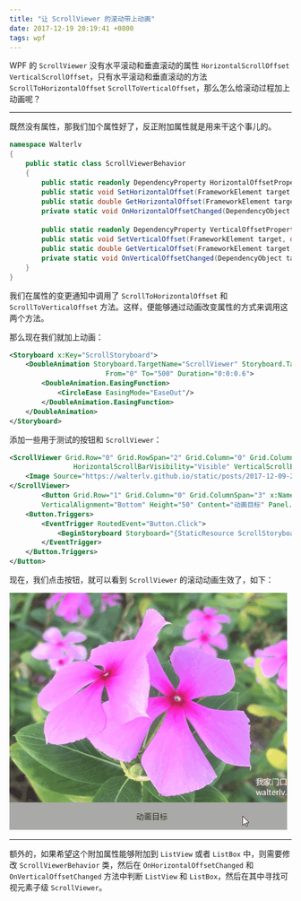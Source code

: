 ```yaml
---
title: "让 ScrollViewer 的滚动带上动画"
date: 2017-12-19 20:19:41 +0800
tags: wpf
---
```


WPF 的 `ScrollViewer` 没有水平滚动和垂直滚动的属性 `HorizontalScrollOffset` `VerticalScrollOffset`，只有水平滚动和垂直滚动的方法 `ScrollToHorizontalOffset` `ScrollToVerticalOffset`，那么怎么给滚动过程加上动画呢？

---

既然没有属性，那我们加个属性好了，反正附加属性就是用来干这个事儿的。

```csharp
namespace Walterlv
{
    public static class ScrollViewerBehavior
    {
        public static readonly DependencyProperty HorizontalOffsetProperty = DependencyProperty.RegisterAttached("HorizontalOffset", typeof(double), typeof(ScrollViewerBehavior), new UIPropertyMetadata(0.0, OnHorizontalOffsetChanged));
        public static void SetHorizontalOffset(FrameworkElement target, double value) => target.SetValue(HorizontalOffsetProperty, value);
        public static double GetHorizontalOffset(FrameworkElement target) => (double)target.GetValue(HorizontalOffsetProperty);
        private static void OnHorizontalOffsetChanged(DependencyObject target, DependencyPropertyChangedEventArgs e) => (target as ScrollViewer)?.ScrollToHorizontalOffset((double)e.NewValue);

        public static readonly DependencyProperty VerticalOffsetProperty = DependencyProperty.RegisterAttached("VerticalOffset", typeof(double), typeof(ScrollViewerBehavior), new UIPropertyMetadata(0.0, OnVerticalOffsetChanged));
        public static void SetVerticalOffset(FrameworkElement target, double value) => target.SetValue(VerticalOffsetProperty, value);
        public static double GetVerticalOffset(FrameworkElement target) => (double)target.GetValue(VerticalOffsetProperty);
        private static void OnVerticalOffsetChanged(DependencyObject target, DependencyPropertyChangedEventArgs e) => (target as ScrollViewer)?.ScrollToVerticalOffset((double)e.NewValue);
    }
}
```

我们在属性的变更通知中调用了 `ScrollToHorizontalOffset` 和 `ScrollToVerticalOffset` 方法。这样，便能够通过动画改变属性的方式来调用这两个方法。

那么现在我们就加上动画：

```xml
<Storyboard x:Key="ScrollStoryboard">
    <DoubleAnimation Storyboard.TargetName="ScrollViewer" Storyboard.TargetProperty="(walterlv:ScrollViewerBehavior.HorizontalOffset)"
                        From="0" To="500" Duration="0:0:0.6">
        <DoubleAnimation.EasingFunction>
            <CircleEase EasingMode="EaseOut"/>
        </DoubleAnimation.EasingFunction>
    </DoubleAnimation>
</Storyboard>
```

添加一些用于测试的按钮和 `ScrollViewer`：

```xml
<ScrollViewer Grid.Row="0" Grid.RowSpan="2" Grid.Column="0" Grid.ColumnSpan="3" x:Name="ScrollViewer"
                HorizontalScrollBarVisibility="Visible" VerticalScrollBarVisibility="Visible">
    <Image Source="https://walterlv.github.io/static/posts/2017-12-09-21-19-50.png" Width="1000"/>
</ScrollViewer>
        <Button Grid.Row="1" Grid.Column="0" Grid.ColumnSpan="3" x:Name="ConnectionDestination"
        VerticalAlignment="Bottom" Height="50" Content="动画目标" Panel.ZIndex="1">
    <Button.Triggers>
        <EventTrigger RoutedEvent="Button.Click">
            <BeginStoryboard Storyboard="{StaticResource ScrollStoryboard}"/>
        </EventTrigger>
    </Button.Triggers>
</Button>
```

现在，我们点击按钮，就可以看到 `ScrollViewer` 的滚动动画生效了，如下：

![动画效果](/static/posts/2017-12-19-scroll-viewer-animation.gif)

---

额外的，如果希望这个附加属性能够附加到 `ListView` 或者 `ListBox` 中，则需要修改 `ScrollViewerBehavior` 类，然后在 `OnHorizontalOffsetChanged` 和 `OnVerticalOffsetChanged` 方法中判断 `ListView` 和 `ListBox`，然后在其中寻找可视元素子级 `ScrollViewer`。
